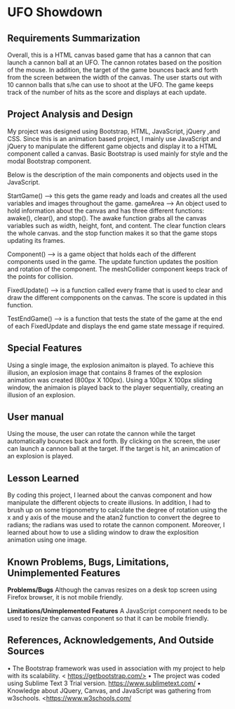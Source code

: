 # UFO Showdown
## Requirements Summarization

Overall, this is a HTML canvas based game that has a cannon that can launch a cannon ball at an UFO. The cannon rotates based on the position of the mouse. In addition, the target of the game bounces back and forth from the screen between the width of the canvas. The user starts out with 10 cannon balls that s/he can use to shoot at the UFO. The game keeps track of the number of hits as the score and displays at each update. 

##	Project Analysis and Design

My project was designed using Bootstrap, HTML, JavaScript, jQuery ,and CSS. Since this is an animation based project, I mainly use JavaScript and jQuery to manipulate the different game objects and display it to a HTML component called a canvas. Basic Bootstrap is used mainly for style and the modal Bootstrap component. 

Below is the description of the main components and objects used in the JavaScript. 

StartGame() --> this gets the game ready and loads and creates all the used variables and images throughout the game. 
gameArea --> An object used to hold information about the canvas and has three different functions: awake(), clear(), and stop(). The awake function grabs all the canvas variables such as width, height, font, and content. The clear function clears the whole canvas. and the stop function makes it so that the game stops updating its frames. 

Component() --> is a game object that holds each of the different components used in the game. The update function updates the position and rotation of the component. The meshCollider component keeps track of the points for collision. 

FixedUpdate() --> is a function called every frame that is used to clear and draw the different compponents on the canvas. The score is updated in this function. 

TestEndGame() --> is a function that tests the state of the game at the end of each FixedUpdate and displays the end game state message if required.  

## Special Features
Using a single image, the explosion animaiton is played. To achieve this illusion, an explosion image that contains 8 frames of the explosion animation was created (800px X 100px). Using a 100px X 100px sliding window, the animaion is played back to the player sequentially, creating an illusion of an explosion. 

##	User manual
Using the mouse, the user can rotate the cannon while the target automatically bounces back and forth. By clicking on the screen, the user can launch a cannon ball at the target. If the target is hit, an animcation of an explosion is played.

## Lesson Learned
By coding this project, I learned about the canvas component and how manipulate the different objects to create illusions. In addition, I had to brush up on some trigonometry to calculate the degree of rotation using the x and y axis of the mouse and the atan2 function to convert the degree to radians; the radians was used to rotate the cannon component. Moreover, I learned about how to use a sliding window to draw the explosition animation using one image.

##	Known Problems, Bugs, Limitations, Unimplemented Features
__Problems/Bugs__
Although the canvas resizes on a desk top screen using Firefox browser, it is not mobile friendly. 

__Limitations/Unimplemented Features__
A JavaScript component needs to be used to resize the canvas conponent so that it can be mobile friendly. 

##	References, Acknowledgements, And Outside Sources
•	The Bootstrap framework was used in association with my project to help with its scalability.
< https://getbootstrap.com/>
•	The project was coded using Sublime Text 3 Trial version. 
<https://www.sublimetext.com/>
•	Knowledge about JQuery, Canvas, and JavaScript was gathering from w3schools. 
<https://www.w3schools.com/
